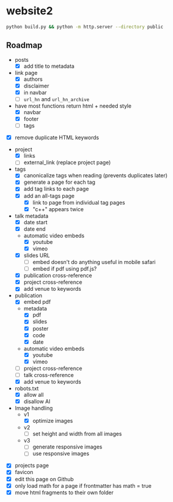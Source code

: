 # website2

```bash
python build.py && python -m http.server --directory public
```

## Roadmap

- posts
  - [x] add title to metadata
- link page
  - [x] authors
  - [x] disclaimer
  - [x] in navbar
  - [ ] `url_hn` and `url_hn_archive`
- have most functions return html + needed style
  - [x] navbar
  - [x] footer
  - [ ] tags
- [x] remove duplicate HTML keywords
- project
  - [x] links
  - [ ] external_link (replace project page)
- tags
  - [x] canonicalize tags when reading (prevents duplicates later)
  - [x] generate a page for each tag
  - [x] add tag links to each page
  - [x] add an all-tags page
    - [x] link to page from individual tag pages
    - [x] "c++" appears twice
- talk metadata
  - [x] date start
  - [x] date end
  - automatic video embeds
    - [x] youtube
    - [x] vimeo
  - [x] slides URL
    - [ ] embed doesn't do anything useful in mobile safari
    - [ ] embed if pdf using pdf.js?
  - [x] publication cross-reference
  - [x] project cross-reference
  - [x] add venue to keywords
- publication
  - [x] embed pdf
  - metadata
    - [x] pdf
    - [x] slides
    - [x] poster
    - [x] code
    - [x] date
  - automatic video embeds
    - [x] youtube
    - [x] vimeo
  - [ ] project cross-reference
  - [ ] talk cross-reference
  - [x] add venue to keywords
- robots.txt
  - [x] allow all
  - [x] disallow AI
- Image handling
  - v1
    - [x] optimize images
  - v2
    - [ ] set height and width from all images
  - v3
    - [ ] generate responsive images
    - [ ] use responsive images
- [x] projects page
- [x] favicon
- [x] edit this page on Github
- [x] only load math for a page if frontmatter has math = true
- [x] move html fragments to their own folder
